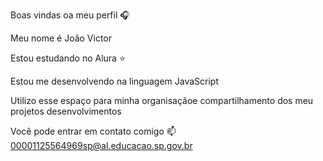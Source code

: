 Boas vindas oa meu perfil 🎧
                             
Meu nome é João Victor 

Estou estudando no Alura ⭐

Estou me desenvolvendo na linguagem JavaScript

Utilizo esse espaço para minha organisaçãoe compartilhamento dos meu projetos desenvolvimentos 

Você pode entrar em contato comigo 📫
00001125564969sp@al.educacao.sp.gov.br
